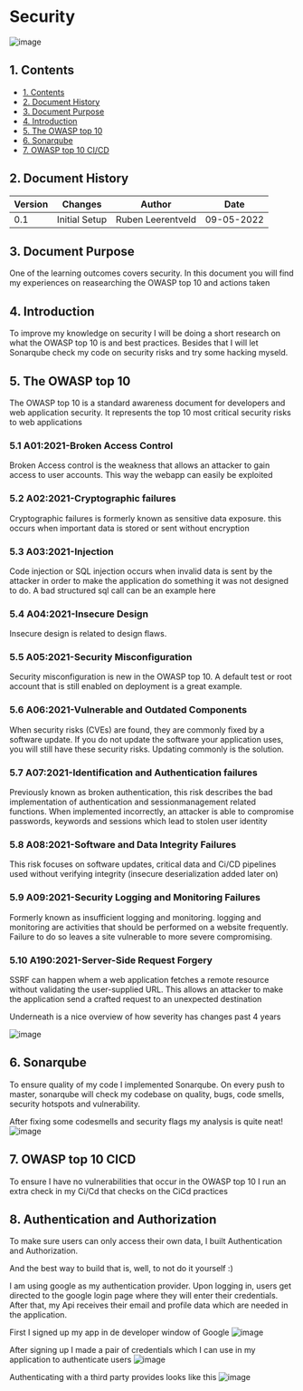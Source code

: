 # Security
![image](https://user-images.githubusercontent.com/27158658/167381983-99c97dae-347c-48e6-b386-b1431f371873.png)


## 1. Contents
- [1. Contents](#1-contents)
- [2. Document History](#2-document-history)
- [3. Document Purpose](#3-document-purpose)
- [4. Introduction](#4-introduction)
- [5. The OWASP top 10](#5-the-owasp-top-10)
- [6. Sonarqube](#6-sonarqube)
- [7. OWASP top 10 CI/CD](#7-owasp-top-10-cicd)


## 2. Document History
| Version | Changes | Author | Date |
|---------|---------|--------|------|
| 0.1 | Initial Setup                                                           | Ruben Leerentveld | 09-05-2022 | 


## 3. Document Purpose
One of the learning outcomes covers security. In this document you will find my experiences on reasearching the OWASP top 10 and actions taken


## 4. Introduction
To improve my knowledge on security I will be doing a short research on what the OWASP top 10 is and best practices. 
Besides that I will let Sonarqube check my code on security risks and try some hacking myseld.

## 5. The OWASP top 10
The OWASP top 10 is a standard awareness document for developers and web application security. It represents the top 10 most critical security risks to web applications

### 5.1 A01:2021-Broken Access Control
Broken Access control is the weakness that allows an attacker to gain access to user accounts. This way the webapp can easily be exploited

### 5.2 A02:2021-Cryptographic failures
Cryptographic failures is formerly known as sensitive data exposure. this occurs when important data is stored or sent without encryption

### 5.3 A03:2021-Injection
Code injection or SQL injection occurs when invalid data is sent by the attacker in order to make the application do something it was not designed to do. A bad structured sql call can be an example here

### 5.4 A04:2021-Insecure Design
Insecure design is related to design flaws. 

### 5.5 A05:2021-Security Misconfiguration
Security misconfiguration is new in the OWASP top 10. A default test or root account that is still enabled on deployment is a great example.

### 5.6 A06:2021-Vulnerable and Outdated Components
When security risks (CVEs) are found, they are commonly fixed by a software update. If you do not update the software your application uses, you will still have these security risks. Updating commonly is the solution.

### 5.7 A07:2021-Identification and Authentication failures
Previously known as broken authentication, this risk describes the bad implementation of authentication and sessionmanagement related functions. When implemented incorrectly, an attacker is able to compromise passwords, keywords and sessions which lead to stolen user identity

### 5.8 A08:2021-Software and Data Integrity Failures
This risk focuses on software updates, critical data and Ci/CD pipelines used without verifying integrity (insecure deserialization added later on)

### 5.9 A09:2021-Security Logging and Monitoring Failures
Formerly known as insufficient logging and monitoring. logging and monitoring are activities that should be performed on a website frequently. Failure to do so leaves a site vulnerable to more severe compromising.

### 5.10 A190:2021-Server-Side Request Forgery
SSRF can happen whem a web application fetches a remote resource without validating the user-supplied URL. This allows an attacker to make the application send a crafted request to an unexpected destination

Underneath is a nice overview of how severity has changes past 4 years

![image](https://user-images.githubusercontent.com/27158658/167400711-ea2885ce-3c35-4edd-a100-4a014c8e12ef.png)


## 6. Sonarqube
To ensure quality of my code I implemented Sonarqube. On every push to master, sonarqube will check my codebase on quality, bugs, code smells, security hotspots and vulnerability.

After fixing some codesmells and security flags my analysis is quite neat!
![image](https://user-images.githubusercontent.com/27158658/167405575-815c0dce-0cbc-4f58-a76d-ac302b5363c0.png)

## 7. OWASP top 10 CICD
To ensure I have no vulnerabilities that occur in the OWASP top 10 I run an extra check in my Ci/Cd that checks on the CiCd practices

## 8. Authentication and Authorization
To make sure users can only access their own data, I built Authentication and Authorization.

And the best way to build that is, well, to not do it yourself :)

I am using google as my authentication provider.
Upon logging in, users get directed to the google login page where they will enter their credentials. 
After that, my Api receives their email and profile data which are needed in the application. 

First I signed up my app in de developer window of Google 
![image](https://user-images.githubusercontent.com/27158658/171005082-5c2f5f58-7b82-4aa3-a520-2e8fa2e9fc42.png)

After signing up I made a pair of credentials which I can use in my application to authenticate users
![image](https://user-images.githubusercontent.com/27158658/171113962-c887da98-f470-4598-9ba9-8cd683ef2ed1.png)

Authenticating with a third party provides looks like this
![image](https://user-images.githubusercontent.com/27158658/171114391-66b25222-aa90-436a-810a-e2cce0c4ac29.png)



